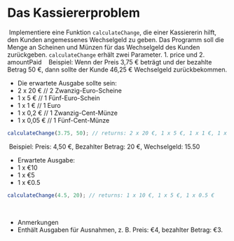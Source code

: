 # Das Kassiererproblem

​
Implementiere eine Funktion `calculateChange`, die einer Kassiererin hilft, den Kunden angemessenes Wechselgeld zu geben. Das Programm soll die Menge an Scheinen und Münzen für das Wechselgeld des Kunden zurückgeben. `calculateChange` erhält zwei Parameter. 1. price und 2. amountPaid
​
​
​
Beispiel: Wenn der Preis 3,75 € beträgt und der bezahlte Betrag 50 €, dann sollte der Kunde 46,25 € Wechselgeld zurückbekommen.

- Die erwartete Ausgabe sollte sein:
- 2 x 20 € // 2 Zwanzig-Euro-Scheine
- 1 x 5 € // 1 Fünf-Euro-Schein
- 1 x 1 € // 1 Euro
- 1 x 0,2 € // 1 Zwanzig-Cent-Münze
- 1 x 0,05 € // 1 Fünf-Cent-Münze
  ​

```js
calculateChange(3.75, 50); // returns: 2 x 20 €, 1 x 5 €, 1 x 1 €, 1 x 0,2 €, 1 x 0,05 €
```

​
Beispiel: Preis: 4,50 €, Bezahlter Betrag: 20 €, Wechselgeld: 15.50

- Erwartete Ausgabe:
- 1 x €10
- 1 x €5
- 1 x €0.5
  ​

```js
calculateChange(4.5, 20); // returns: 1 x 10 €, 1 x 5 €, 1 x 0.5 €
```

​

- Anmerkungen
- Enthält Ausgaben für Ausnahmen, z. B. Preis: €4, bezahlter Betrag: €3.
